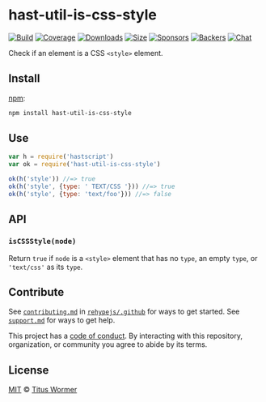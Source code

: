 <!--This file is generated by `build-packages.js`-->

# hast-util-is-css-style

[![Build][build-badge]][build]
[![Coverage][coverage-badge]][coverage]
[![Downloads][downloads-badge]][downloads]
[![Size][size-badge]][size]
[![Sponsors][sponsors-badge]][collective]
[![Backers][backers-badge]][collective]
[![Chat][chat-badge]][chat]

Check if an element is a CSS `<style>` element.

## Install

[npm][]:

```sh
npm install hast-util-is-css-style
```

## Use

```js
var h = require('hastscript')
var ok = require('hast-util-is-css-style')

ok(h('style')) //=> true
ok(h('style', {type: ' TEXT/CSS '})) //=> true
ok(h('style', {type: 'text/foo'})) //=> false
```

## API

### `isCSSStyle(node)`

Return `true` if `node` is a `<style>` element that has no `type`, an empty
`type`, or `'text/css'` as its `type`.

## Contribute

See [`contributing.md`][contributing] in [`rehypejs/.github`][health] for ways
to get started.
See [`support.md`][support] for ways to get help.

This project has a [code of conduct][coc].
By interacting with this repository, organization, or community you agree to
abide by its terms.

## License

[MIT][license] © [Titus Wormer][author]

[build-badge]: https://img.shields.io/travis/rehypejs/rehype-minify.svg

[build]: https://travis-ci.org/rehypejs/rehype-minify

[coverage-badge]: https://img.shields.io/codecov/c/github/rehypejs/rehype-minify.svg

[coverage]: https://codecov.io/github/rehypejs/rehype-minify

[downloads-badge]: https://img.shields.io/npm/dm/hast-util-is-css-style.svg

[downloads]: https://www.npmjs.com/package/hast-util-is-css-style

[size-badge]: https://img.shields.io/bundlephobia/minzip/hast-util-is-css-style.svg

[size]: https://bundlephobia.com/result?p=hast-util-is-css-style

[sponsors-badge]: https://opencollective.com/unified/sponsors/badge.svg

[backers-badge]: https://opencollective.com/unified/backers/badge.svg

[collective]: https://opencollective.com/unified

[chat-badge]: https://img.shields.io/badge/chat-spectrum-7b16ff.svg

[chat]: https://spectrum.chat/unified/syntax-tree

[npm]: https://docs.npmjs.com/cli/install

[health]: https://github.com/rehypejs/.github

[contributing]: https://github.com/rehypejs/.github/blob/main/contributing.md

[support]: https://github.com/rehypejs/.github/blob/main/support.md

[coc]: https://github.com/rehypejs/.github/blob/main/code-of-conduct.md

[license]: https://github.com/rehypejs/rehype-minify/blob/main/license

[author]: https://wooorm.com
